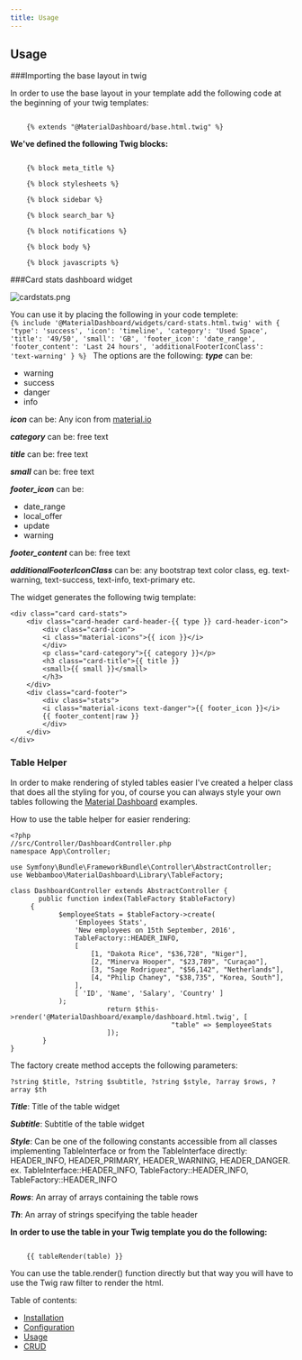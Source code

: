 ```yaml
---
title: Usage
---
```


## Usage
###Importing the base layout in twig

In order to use the base layout in your template add the following code at the beginning of your twig templates:

<code>
    &#123;% extends &#x22;@MaterialDashboard/base.html.twig&#x22; %&#125;
</code>

**We've defined the following Twig blocks:**

<code>
    &#123;% block meta_title %&#125;
</code>

<code>
    &#123;% block stylesheets %&#125;
</code>

<code>
    &#123;% block sidebar %&#125;
</code>

<code>
	&#123;% block search_bar %&#125;
</code>

<code>
    &#123;% block notifications %&#125;
</code>

<code>
    &#123;% block body %&#125;
</code>

<code>
    &#123;% block javascripts %&#125;
</code>

###Card stats dashboard widget

![cardstats.png]({{site.baseurl}}/cardstats.png)

You can use it by placing the following in your code templete:
<code>
    &#123;% include '@MaterialDashboard/widgets/card-stats.html.twig' with  &#123;
    'type': 'success', 
    'icon': 'timeline', 
    'category': 'Used Space', 
    'title': '49/50', 
    'small': 'GB', 
    'footer_icon': 'date_range', 
    'footer_content': 'Last 24 hours',
    'additionalFooterIconClass': 'text-warning'
&#125; %&#125;
</code>
The options are the following:
***type*** can be:
* warning
* success
* danger
* info


***icon*** can be:
Any icon from [material.io](http://material.io)


***category*** can be: free text

***title*** can be: free text

***small*** can be: free text

***footer\_icon*** can be:
* date\_range
* local\_offer
* update
* warning

***footer\_content*** can be: free text

***additionalFooterIconClass*** can be: any bootstrap text color class, eg. text-warning, text-success, text-info, text-primary etc.

The widget generates the following twig template:
```
<div class="card card-stats">
    <div class="card-header card-header-{{ type }} card-header-icon">
        <div class="card-icon">
        <i class="material-icons">{{ icon }}</i>
        </div>
        <p class="card-category">{{ category }}</p>
        <h3 class="card-title">{{ title }}
        <small>{{ small }}</small>
        </h3>
    </div>
    <div class="card-footer">
        <div class="stats">
        <i class="material-icons text-danger">{{ footer_icon }}</i>
        {{ footer_content|raw }}
        </div>
    </div>
</div>
```

### Table Helper
In order to make rendering of styled tables easier I've created a helper class that does all the styling for you, of course you can always style your own tables following the [Material Dashboard](https://demos.creative-tim.com/material-dashboard/examples/dashboard.html) examples.

How to use the table helper for easier rendering:
```
<?php
//src/Controller/DashboardController.php
namespace App\Controller;

use Symfony\Bundle\FrameworkBundle\Controller\AbstractController;
use Webbamboo\MaterialDashboard\Library\TableFactory;

class DashboardController extends AbstractController {
	   public function index(TableFactory $tableFactory)
     {
		    $employeeStats = $tableFactory->create(
                'Employees Stats', 
                'New employees on 15th September, 2016', 
                TableFactory::HEADER_INFO, 
                [
                    [1, "Dakota Rice", "$36,728", "Niger"],
                    [2, "Minerva Hooper", "$23,789", "Curaçao"],
                    [3, "Sage Rodriguez", "$56,142", "Netherlands"],
                    [4, "Philip Chaney", "$38,735", "Korea, South"],
                ], 
                [ 'ID', 'Name', 'Salary', 'Country' ]
            );
						return $this->render('@MaterialDashboard/example/dashboard.html.twig', [
										"table" => $employeeStats
						]);
	    }
}
```
The factory create method accepts the following parameters:
```
?string $title, ?string $subtitle, ?string $style, ?array $rows, ?array $th
```

***Title***: Title of the table widget

***Subtitle***: Subtitle of the table widget

***Style***: Can be one of the following constants accessible from all classes implementing TableInterface or from the TableInterface directly: HEADER_INFO, HEADER_PRIMARY, HEADER_WARNING, HEADER_DANGER. ex. TableInterface::HEADER_INFO, TableFactory::HEADER_INFO, TableFactory::HEADER_INFO 

***Rows***: An array of arrays containing the table rows

***Th***: An array of strings specifying the table header


**In order to use the table in your Twig template you do the following:**

<code>
    &#123;&#123; tableRender(table) &#125;&#125;
</code>

You can use the table.render() function directly but that way you will have to use the Twig raw filter to render the html.

Table of contents:
* [Installation](/material-dashboard-symfony/Installation.html)
* [Configuration](/material-dashboard-symfony/Configuration.html)
* [Usage](/material-dashboard-symfony/Usage.html)
* [CRUD](/material-dashboard-symfony/Crud.html)